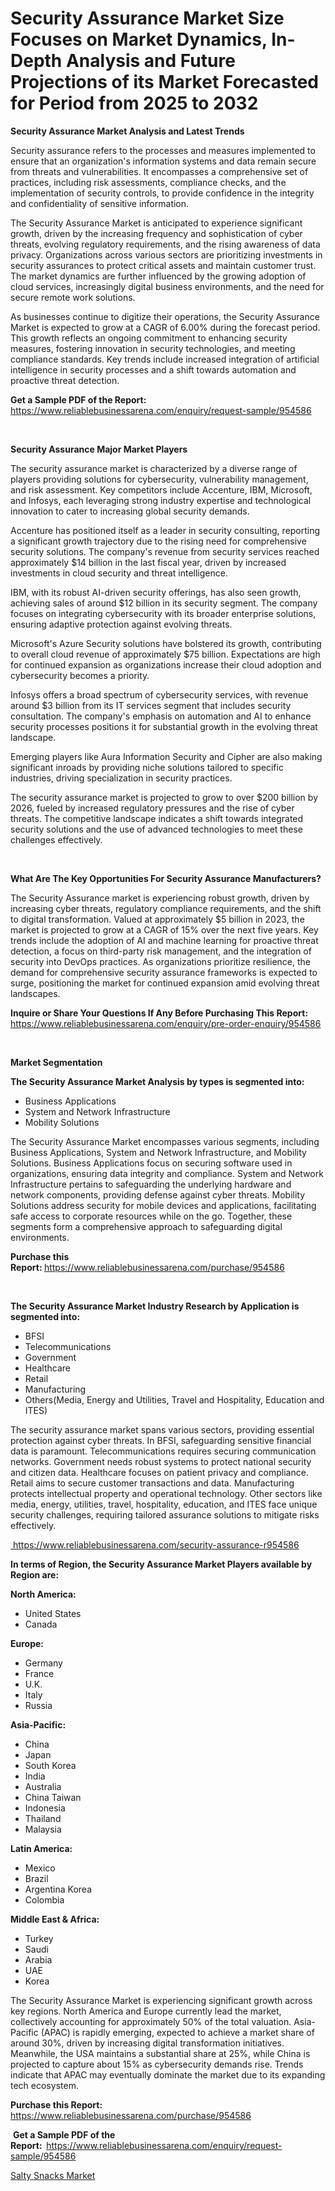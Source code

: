 <p><h1>Security Assurance Market Size Focuses on Market Dynamics, In-Depth Analysis and Future Projections of its Market Forecasted for Period from 2025 to 2032</h1></p><p><strong>Security Assurance Market Analysis and Latest Trends</strong></p>
<p><p>Security assurance refers to the processes and measures implemented to ensure that an organization's information systems and data remain secure from threats and vulnerabilities. It encompasses a comprehensive set of practices, including risk assessments, compliance checks, and the implementation of security controls, to provide confidence in the integrity and confidentiality of sensitive information.</p><p>The Security Assurance Market is anticipated to experience significant growth, driven by the increasing frequency and sophistication of cyber threats, evolving regulatory requirements, and the rising awareness of data privacy. Organizations across various sectors are prioritizing investments in security assurances to protect critical assets and maintain customer trust. The market dynamics are further influenced by the growing adoption of cloud services, increasingly digital business environments, and the need for secure remote work solutions.</p><p>As businesses continue to digitize their operations, the Security Assurance Market is expected to grow at a CAGR of 6.00% during the forecast period. This growth reflects an ongoing commitment to enhancing security measures, fostering innovation in security technologies, and meeting compliance standards. Key trends include increased integration of artificial intelligence in security processes and a shift towards automation and proactive threat detection.</p></p>
<p><strong>Get a Sample PDF of the Report:&nbsp;</strong> <a href="https://www.reliablebusinessarena.com/enquiry/request-sample/954586?utm_campaign=1948&utm_medium=2&utm_source=Github&utm_content=ia&utm_term=05032025&utm_id=security-assurance">https://www.reliablebusinessarena.com/enquiry/request-sample/954586</a></p>
<p>&nbsp;</p>
<p><strong>Security Assurance Major Market Players</strong></p>
<p><p>The security assurance market is characterized by a diverse range of players providing solutions for cybersecurity, vulnerability management, and risk assessment. Key competitors include Accenture, IBM, Microsoft, and Infosys, each leveraging strong industry expertise and technological innovation to cater to increasing global security demands.</p><p>Accenture has positioned itself as a leader in security consulting, reporting a significant growth trajectory due to the rising need for comprehensive security solutions. The company's revenue from security services reached approximately $14 billion in the last fiscal year, driven by increased investments in cloud security and threat intelligence.</p><p>IBM, with its robust AI-driven security offerings, has also seen growth, achieving sales of around $12 billion in its security segment. The company focuses on integrating cybersecurity with its broader enterprise solutions, ensuring adaptive protection against evolving threats. </p><p>Microsoft's Azure Security solutions have bolstered its growth, contributing to overall cloud revenue of approximately $75 billion. Expectations are high for continued expansion as organizations increase their cloud adoption and cybersecurity becomes a priority.</p><p>Infosys offers a broad spectrum of cybersecurity services, with revenue around $3 billion from its IT services segment that includes security consultation. The company's emphasis on automation and AI to enhance security processes positions it for substantial growth in the evolving threat landscape.</p><p>Emerging players like Aura Information Security and Cipher are also making significant inroads by providing niche solutions tailored to specific industries, driving specialization in security practices. </p><p>The security assurance market is projected to grow to over $200 billion by 2026, fueled by increased regulatory pressures and the rise of cyber threats. The competitive landscape indicates a shift towards integrated security solutions and the use of advanced technologies to meet these challenges effectively.</p></p>
<p>&nbsp;</p>
<p><strong>What Are The Key Opportunities For Security Assurance Manufacturers?</strong></p>
<p><p>The Security Assurance market is experiencing robust growth, driven by increasing cyber threats, regulatory compliance requirements, and the shift to digital transformation. Valued at approximately $5 billion in 2023, the market is projected to grow at a CAGR of 15% over the next five years. Key trends include the adoption of AI and machine learning for proactive threat detection, a focus on third-party risk management, and the integration of security into DevOps practices. As organizations prioritize resilience, the demand for comprehensive security assurance frameworks is expected to surge, positioning the market for continued expansion amid evolving threat landscapes.</p></p>
<p><strong>Inquire or Share Your Questions If Any Before Purchasing This Report:</strong> <a href="https://www.reliablebusinessarena.com/enquiry/pre-order-enquiry/954586?utm_campaign=1948&utm_medium=2&utm_source=Github&utm_content=ia&utm_term=05032025&utm_id=security-assurance">https://www.reliablebusinessarena.com/enquiry/pre-order-enquiry/954586</a></p>
<p>&nbsp;</p>
<p><strong>Market Segmentation</strong></p>
<p><strong>The Security Assurance Market Analysis by types is segmented into:</strong></p>
<p><ul><li>Business Applications</li><li>System and Network Infrastructure</li><li>Mobility Solutions</li></ul></p>
<p><p>The Security Assurance Market encompasses various segments, including Business Applications, System and Network Infrastructure, and Mobility Solutions. Business Applications focus on securing software used in organizations, ensuring data integrity and compliance. System and Network Infrastructure pertains to safeguarding the underlying hardware and network components, providing defense against cyber threats. Mobility Solutions address security for mobile devices and applications, facilitating safe access to corporate resources while on the go. Together, these segments form a comprehensive approach to safeguarding digital environments.</p></p>
<p><strong>Purchase this Report:&nbsp;</strong><a href="https://www.reliablebusinessarena.com/purchase/954586?utm_campaign=1948&utm_medium=2&utm_source=Github&utm_content=ia&utm_term=05032025&utm_id=security-assurance">https://www.reliablebusinessarena.com/purchase/954586</a></p>
<p>&nbsp;</p>
<p><strong>The Security Assurance Market Industry Research by Application is segmented into:</strong></p>
<p><ul><li>BFSI</li><li>Telecommunications</li><li>Government</li><li>Healthcare</li><li>Retail</li><li>Manufacturing</li><li>Others(Media, Energy and Utilities, Travel and Hospitality, Education and ITES)</li></ul></p>
<p><p>The security assurance market spans various sectors, providing essential protection against cyber threats. In BFSI, safeguarding sensitive financial data is paramount. Telecommunications requires securing communication networks. Government needs robust systems to protect national security and citizen data. Healthcare focuses on patient privacy and compliance. Retail aims to secure customer transactions and data. Manufacturing protects intellectual property and operational technology. Other sectors like media, energy, utilities, travel, hospitality, education, and ITES face unique security challenges, requiring tailored assurance solutions to mitigate risks effectively.</p></p>
<p><a href="https://www.reliablebusinessarena.com/security-assurance-r954586?utm_campaign=1948&utm_medium=2&utm_source=Github&utm_content=ia&utm_term=05032025&utm_id=security-assurance">&nbsp;https://www.reliablebusinessarena.com/security-assurance-r954586</a></p>
<p><strong>In terms of Region, the Security Assurance Market Players available by Region are:</strong></p>
<p>
    <p> <strong> North America: </strong>
        <ul>
            <li>United States</li>
            <li>Canada</li>
        </ul>
        </p> 
    <p> <strong> Europe: </strong>
        <ul>
            <li>Germany</li>
            <li>France</li>
            <li>U.K.</li>
            <li>Italy</li>
            <li>Russia</li>
        </ul>
        </p> 
    <p> <strong> Asia-Pacific: </strong>
        <ul>
            <li>China</li>
            <li>Japan</li>
            <li>South Korea</li>
            <li>India</li>
            <li>Australia</li>
            <li>China Taiwan</li>
            <li>Indonesia</li>
            <li>Thailand</li>
            <li>Malaysia</li>
        </ul>
        </p> 
    <p> <strong> Latin America: </strong>
        <ul>
            <li>Mexico</li>
            <li>Brazil</li>
            <li>Argentina Korea</li>
            <li>Colombia</li>
        </ul>
        </p> 
    <p> <strong> Middle East & Africa: </strong>
        <ul>
            <li>Turkey</li>
            <li>Saudi</li>
            <li>Arabia</li>
            <li>UAE</li>
            <li>Korea</li>
        </ul>
    </p>
    </p>
<p><p>The Security Assurance Market is experiencing significant growth across key regions. North America and Europe currently lead the market, collectively accounting for approximately 50% of the total valuation. Asia-Pacific (APAC) is rapidly emerging, expected to achieve a market share of around 30%, driven by increasing digital transformation initiatives. Meanwhile, the USA maintains a substantial share at 25%, while China is projected to capture about 15% as cybersecurity demands rise. Trends indicate that APAC may eventually dominate the market due to its expanding tech ecosystem.</p></p>
<p><strong>Purchase this Report: </strong><a href="https://www.reliablebusinessarena.com/purchase/954586?utm_campaign=1948&utm_medium=2&utm_source=Github&utm_content=ia&utm_term=05032025&utm_id=security-assurance">https://www.reliablebusinessarena.com/purchase/954586</a></p>
<p>&nbsp;<strong>Get a Sample PDF of the Report:&nbsp;&nbsp;</strong><a href="https://www.reliablebusinessarena.com/enquiry/request-sample/954586?utm_campaign=1948&utm_medium=2&utm_source=Github&utm_content=ia&utm_term=05032025&utm_id=security-assurance">https://www.reliablebusinessarena.com/enquiry/request-sample/954586</a></p>
<p><strong></strong></p>
<p><p><a href="https://github.com/FassouRP/Market-Research-Report-List-7/blob/main/salty-snacks-market.md?utm_campaign=1948&utm_medium=2&utm_source=Github&utm_content=ia&utm_term=05032025&utm_id=security-assurance">Salty Snacks Market</a></p></p>